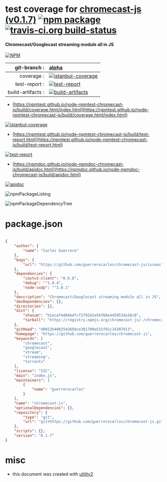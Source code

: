 # test coverage for  [chromecast-js (v0.1.7)](https://github.com/guerrerocarlos/chromecast-js)  [![npm package](https://img.shields.io/npm/v/npmtest-chromecast-js.svg?style=flat-square)](https://www.npmjs.org/package/npmtest-chromecast-js) [![travis-ci.org build-status](https://api.travis-ci.org/npmtest/node-npmtest-chromecast-js.svg)](https://travis-ci.org/npmtest/node-npmtest-chromecast-js)
#### Chromecast/Googlecast streaming module all in JS

[![NPM](https://nodei.co/npm/chromecast-js.png?downloads=true&downloadRank=true&stars=true)](https://www.npmjs.com/package/chromecast-js)

| git-branch : | [alpha](https://github.com/npmtest/node-npmtest-chromecast-js/tree/alpha)|
|--:|:--|
| coverage : | [![istanbul-coverage](https://npmtest.github.io/node-npmtest-chromecast-js/build/coverage.badge.svg)](https://npmtest.github.io/node-npmtest-chromecast-js/build/coverage.html/index.html)|
| test-report : | [![test-report](https://npmtest.github.io/node-npmtest-chromecast-js/build/test-report.badge.svg)](https://npmtest.github.io/node-npmtest-chromecast-js/build/test-report.html)|
| build-artifacts : | [![build-artifacts](https://npmtest.github.io/node-npmtest-chromecast-js/glyphicons_144_folder_open.png)](https://github.com/npmtest/node-npmtest-chromecast-js/tree/gh-pages/build)|

- [https://npmtest.github.io/node-npmtest-chromecast-js/build/coverage.html/index.html](https://npmtest.github.io/node-npmtest-chromecast-js/build/coverage.html/index.html)

[![istanbul-coverage](https://npmtest.github.io/node-npmtest-chromecast-js/build/screenCapture.buildCi.browser.%252Ftmp%252Fbuild%252Fcoverage.lib.html.png)](https://npmtest.github.io/node-npmtest-chromecast-js/build/coverage.html/index.html)

- [https://npmtest.github.io/node-npmtest-chromecast-js/build/test-report.html](https://npmtest.github.io/node-npmtest-chromecast-js/build/test-report.html)

[![test-report](https://npmtest.github.io/node-npmtest-chromecast-js/build/screenCapture.buildCi.browser.%252Ftmp%252Fbuild%252Ftest-report.html.png)](https://npmtest.github.io/node-npmtest-chromecast-js/build/test-report.html)

- [https://npmdoc.github.io/node-npmdoc-chromecast-js/build/apidoc.html](https://npmdoc.github.io/node-npmdoc-chromecast-js/build/apidoc.html)

[![apidoc](https://npmdoc.github.io/node-npmdoc-chromecast-js/build/screenCapture.buildCi.browser.%252Ftmp%252Fbuild%252Fapidoc.html.png)](https://npmdoc.github.io/node-npmdoc-chromecast-js/build/apidoc.html)

![npmPackageListing](https://npmtest.github.io/node-npmtest-chromecast-js/build/screenCapture.npmPackageListing.svg)

![npmPackageDependencyTree](https://npmtest.github.io/node-npmtest-chromecast-js/build/screenCapture.npmPackageDependencyTree.svg)



# package.json

```json

{
    "author": {
        "name": "Carlos Guerrero"
    },
    "bugs": {
        "url": "https://github.com/guerrerocarlos/chromecast-js/issues"
    },
    "dependencies": {
        "castv2-client": "0.0.8",
        "debug": "^1.0.4",
        "node-ssdp": "^2.0.1"
    },
    "description": "Chromecast/Googlecast streaming module all in JS",
    "devDependencies": {},
    "directories": {},
    "dist": {
        "shasum": "b1ecaf4d04b4fcf2792d2e56f68e445953da16c0",
        "tarball": "https://registry.npmjs.org/chromecast-js/-/chromecast-js-0.1.7.tgz"
    },
    "gitHead": "d0022b4002542658ce301700a515f01c14307013",
    "homepage": "https://github.com/guerrerocarlos/chromecast-js",
    "keywords": [
        "chromecast",
        "googlecast",
        "stream",
        "streaming",
        "torrentv"
    ],
    "license": "ISC",
    "main": "index.js",
    "maintainers": [
        {
            "name": "guerrerocarlos"
        }
    ],
    "name": "chromecast-js",
    "optionalDependencies": {},
    "repository": {
        "type": "git",
        "url": "git+https://github.com/guerrerocarlos/chromecast-js.git"
    },
    "scripts": {},
    "version": "0.1.7"
}
```



# misc
- this document was created with [utility2](https://github.com/kaizhu256/node-utility2)
